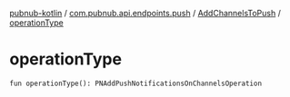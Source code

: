 [pubnub-kotlin](../../index.md) / [com.pubnub.api.endpoints.push](../index.md) / [AddChannelsToPush](index.md) / [operationType](./operation-type.md)

# operationType

`fun operationType(): PNAddPushNotificationsOnChannelsOperation`